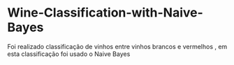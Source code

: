 # Wine-Classification-with-Naive-Bayes
Foi realizado classificação de vinhos entre vinhos brancos e vermelhos , em esta classificação foi usado o Naive Bayes
